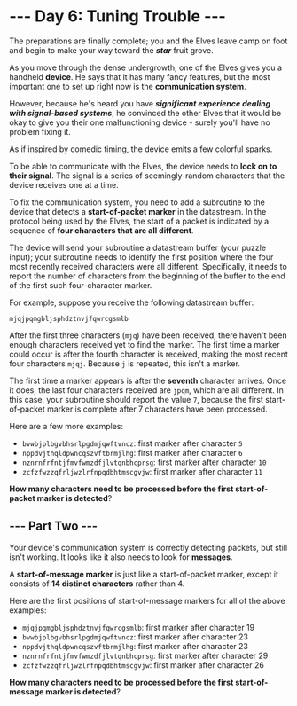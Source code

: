 # --- Day 6: Tuning Trouble ---

The preparations are finally complete; you and the Elves leave camp on foot and begin to make your way toward the **_star_** fruit grove.

As you move through the dense undergrowth, one of the Elves gives you a handheld **device**. He says that it has many fancy features, but the most important one to set up right now is the **communication system**.

However, because he's heard you have **_significant experience dealing with signal-based systems_**, he convinced the other Elves that it would be okay to give you their one malfunctioning device - surely you'll have no problem fixing it.

As if inspired by comedic timing, the device emits a few colorful sparks.

To be able to communicate with the Elves, the device needs to **lock on to their signal**. The signal is a series of seemingly-random characters that the device receives one at a time.

To fix the communication system, you need to add a subroutine to the device that detects a **start-of-packet marker** in the datastream. In the protocol being used by the Elves, the start of a packet is indicated by a sequence of **four characters that are all different**.

The device will send your subroutine a datastream buffer (your puzzle input); your subroutine needs to identify the first position where the four most recently received characters were all different. Specifically, it needs to report the number of characters from the beginning of the buffer to the end of the first such four-character marker.

For example, suppose you receive the following datastream buffer:

```
mjqjpqmgbljsphdztnvjfqwrcgsmlb
```

After the first three characters (`mjq`) have been received, there haven't been enough characters received yet to find the marker. The first time a marker could occur is after the fourth character is received, making the most recent four characters `mjqj`. Because `j` is repeated, this isn't a marker.

The first time a marker appears is after the **seventh** character arrives. Once it does, the last four characters received are `jpqm`, which are all different. In this case, your subroutine should report the value `7`, because the first start-of-packet marker is complete after 7 characters have been processed.

Here are a few more examples:

  - `bvwbjplbgvbhsrlpgdmjqwftvncz`: first marker after character `5`
  - `nppdvjthqldpwncqszvftbrmjlhg`: first marker after character `6`
  - `nznrnfrfntjfmvfwmzdfjlvtqnbhcprsg`: first marker after character `10`
  - `zcfzfwzzqfrljwzlrfnpqdbhtmscgvjw`: first marker after character `11`

**How many characters need to be processed before the first start-of-packet marker is detected**?

## --- Part Two ---

Your device's communication system is correctly detecting packets, but still isn't working. It looks like it also needs to look for **messages**.

A **start-of-message marker** is just like a start-of-packet marker, except it consists of **14 distinct characters** rather than 4.

Here are the first positions of start-of-message markers for all of the above examples:

  - `mjqjpqmgbljsphdztnvjfqwrcgsmlb`: first marker after character 19
  - `bvwbjplbgvbhsrlpgdmjqwftvncz`: first marker after character 23
  - `nppdvjthqldpwncqszvftbrmjlhg`: first marker after character 23
  - `nznrnfrfntjfmvfwmzdfjlvtqnbhcprsg`: first marker after character 29
  - `zcfzfwzzqfrljwzlrfnpqdbhtmscgvjw`: first marker after character 26

**How many characters need to be processed before the first start-of-message marker is detected**?



